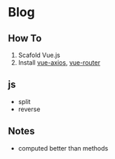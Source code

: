# Blog

## How To

1. Scafold Vue.js
1. Install [vue-axios](#axios), [vue-router](#router)

## js

-   split
-   reverse

## Notes

-   computed better than methods
